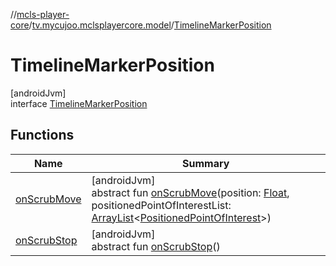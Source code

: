 //[mcls-player-core](../../../index.md)/[tv.mycujoo.mclsplayercore.model](../index.md)/[TimelineMarkerPosition](index.md)

# TimelineMarkerPosition

[androidJvm]\
interface [TimelineMarkerPosition](index.md)

## Functions

| Name | Summary |
|---|---|
| [onScrubMove](on-scrub-move.md) | [androidJvm]<br>abstract fun [onScrubMove](on-scrub-move.md)(position: [Float](https://kotlinlang.org/api/latest/jvm/stdlib/kotlin/-float/index.html), positionedPointOfInterestList: [ArrayList](https://developer.android.com/reference/kotlin/java/util/ArrayList.html)&lt;[PositionedPointOfInterest](../-positioned-point-of-interest/index.md)&gt;) |
| [onScrubStop](on-scrub-stop.md) | [androidJvm]<br>abstract fun [onScrubStop](on-scrub-stop.md)() |
